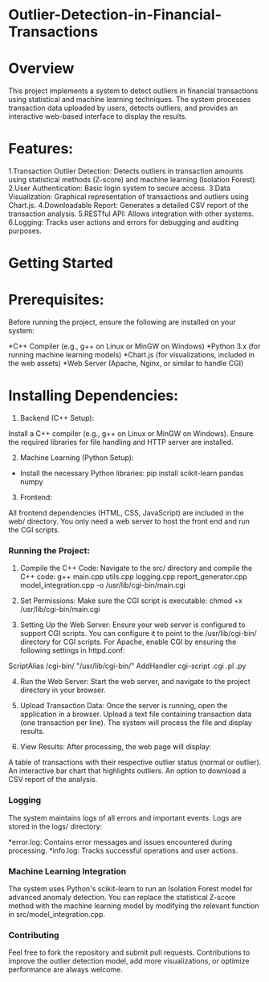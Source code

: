 # Outlier-Detection-in-Financial-Transactions
# Overview
This project implements a system to detect outliers in financial transactions using statistical and machine learning techniques. The system processes transaction data uploaded by users, detects outliers, and provides an interactive web-based interface to display the results.

# Features:
1.Transaction Outlier Detection: Detects outliers in transaction amounts using statistical methods (Z-score) and machine learning (Isolation Forest).
2.User Authentication: Basic login system to secure access.
3.Data Visualization: Graphical representation of transactions and outliers using Chart.js.
4.Downloadable Report: Generates a detailed CSV report of the transaction analysis.
5.RESTful API: Allows integration with other systems.
6.Logging: Tracks user actions and errors for debugging and auditing purposes.


# Getting Started
# Prerequisites:
Before running the project, ensure the following are installed on your system:

*C++ Compiler (e.g., g++ on Linux or MinGW on Windows)
*Python 3.x (for running machine learning models)
*Chart.js (for visualizations, included in the web assets)
*Web Server (Apache, Nginx, or similar to handle CGI)

# Installing Dependencies:
1. Backend (C++ Setup):

Install a C++ compiler (e.g., g++ on Linux or MinGW on Windows).
Ensure the required libraries for file handling and HTTP server are installed.

2. Machine Learning (Python Setup):

* Install the necessary Python libraries:
pip install scikit-learn pandas numpy

3. Frontend:

All frontend dependencies (HTML, CSS, JavaScript) are included in the web/ directory.
You only need a web server to host the front end and run the CGI scripts.

### Running the Project:
1. Compile the C++ Code:
Navigate to the src/ directory and compile the C++ code:
g++ main.cpp utils.cpp logging.cpp report_generator.cpp model_integration.cpp -o /usr/lib/cgi-bin/main.cgi

3. Set Permissions:
Make sure the CGI script is executable:
chmod +x /usr/lib/cgi-bin/main.cgi

3. Setting Up the Web Server:
Ensure your web server is configured to support CGI scripts. You can configure it to point to the /usr/lib/cgi-bin/ directory for CGI scripts.
For Apache, enable CGI by ensuring the following settings in httpd.conf:

ScriptAlias /cgi-bin/ "/usr/lib/cgi-bin/"
AddHandler cgi-script .cgi .pl .py

4. Run the Web Server:
Start the web server, and navigate to the project directory in your browser.

5. Upload Transaction Data:
Once the server is running, open the application in a browser. Upload a text file containing transaction data (one transaction per line). The system will process the file and display results.

6. View Results:
After processing, the web page will display:

A table of transactions with their respective outlier status (normal or outlier).
An interactive bar chart that highlights outliers.
An option to download a CSV report of the analysis.

### Logging
The system maintains logs of all errors and important events. Logs are stored in the logs/ directory:

*error.log: Contains error messages and issues encountered during processing.
*info.log: Tracks successful operations and user actions.

### Machine Learning Integration
The system uses Python's scikit-learn to run an Isolation Forest model for advanced anomaly detection.
You can replace the statistical Z-score method with the machine learning model by modifying the relevant function in src/model_integration.cpp.

### Contributing
Feel free to fork the repository and submit pull requests. Contributions to improve the outlier detection model, add more visualizations, or optimize performance are always welcome.
